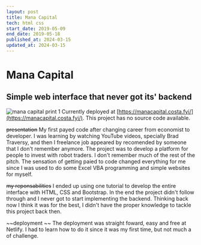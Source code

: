 ```yaml
---
layout: post
title: Mana Capital
tech: html css
start_date: 2019-05-09
end_date: 2019-05-18
published_at: 2024-03-15
updated_at: 2024-03-15
---
```

# Mana Capital
## Simple web interface that never got its' backend
![mana capital print 1](/assets/img/projects/mana-capital.png)
Currently deployed at [https://manacapital.costa.fyi/](https://manacapital.costa.fyi/).
This project has no source code available.

~~presentation~~
My first payed code after changing career from economist to developer. I was learning by watching YouTube videos, specially Brad Traversy, and then I freelance job appeared by recomended by someone that I don't remember anymore. The project was to develop a platform for people to invest with robot traders. I don't remember much of the rest of the pitch. The sensation of getting paied to code changed everything for me since I was used to do some Excel VBA programming and simple websites for myself.

~~my reponsabilities~~
I ended up using one tutorial to develop the entire interface with HTML, CSS and Bootstrap. In the end the project didn't follow through and I never got to start implementing the backend. Thinking back now I think it was for the best, I didn't have the proper knowledge to tackle this project back then.

~~deployment ~~
The deployment was straight foward, easy and free at Netlify. I had to learn how to do it since it was my first time, but not much a of challenge.
